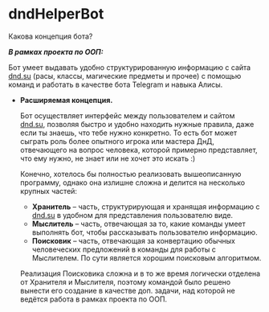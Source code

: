 <h1>dndHelperBot</h1>
Какова концепция бота?

***В рамках проекта по ООП:***

Бот умеет выдавать удобно структурированную информацию с сайта [dnd.su](http://dnd.su) (расы, классы, магические предметы и прочее) с помощью команд и работать в качестве бота Telegram и навыка Алисы.

- **Расширяемая концепция.**
    
    Бот осуществляет интерфейс между пользователем и сайтом [dnd.su](http://dnd.su), позволяя быстро и удобно находить нужные правила, даже если ты знаешь, что тебе нужно конкретно.
    То есть бот может сыграть роль более опытного игрока или мастера ДнД, отвечающего на вопрос человека, которой примерно представляет, что ему нужно, не знает или не хочет это искать :)
    
    Конечно, хотелось бы полностью реализовать вышеописанную программу, однако она излишне сложна и делится на несколько крупных частей:
    
    - **Хранитель** – часть, структурирующая и хранящая информацию с [dnd.su](http://dnd.su) в удобном для представления пользователю виде.
    - **Мыслитель** – часть, отвечающая за то, какие команды умеет выполнять бот, чтобы рассказывать пользователю информацию.
    - **Поисковик** – часть, отвечающая за конвертацию обычных человеческих предложений в команды для работы с Мыслителем. По сути является хорошим поисковым алгоритмом.
    
    Реализация Поисковика сложна и в то же время логически отделена от Хранителя и Мыслителя, поэтому командой было решено вынести его создание в качестве доп. задачи, над которой не ведётся работа в рамках проекта по ООП.
